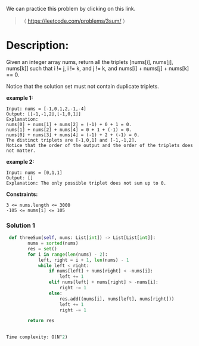 We can practice this problem by clicking on this link.
>（ https://leetcode.com/problems/3sum/ ）
# Description:
 <p> Given an integer array nums, return all the triplets [nums[i], nums[j], nums[k]] such that i != j, i != k, and j != k, and nums[i] + nums[j] + nums[k] == 0.

Notice that the solution set must not contain duplicate triplets.</p> 

**example 1:**
```
Input: nums = [-1,0,1,2,-1,-4]
Output: [[-1,-1,2],[-1,0,1]]
Explanation: 
nums[0] + nums[1] + nums[2] = (-1) + 0 + 1 = 0.
nums[1] + nums[2] + nums[4] = 0 + 1 + (-1) = 0.
nums[0] + nums[3] + nums[4] = (-1) + 2 + (-1) = 0.
The distinct triplets are [-1,0,1] and [-1,-1,2].
Notice that the order of the output and the order of the triplets does not matter.
```

**example 2:**
```
Input: nums = [0,1,1]
Output: []
Explanation: The only possible triplet does not sum up to 0.
```

**Constraints:**
```
3 <= nums.length <= 3000
-105 <= nums[i] <= 105
```

 ### Solution 1

```Python
 def threeSum(self, nums: List[int]) -> List[List[int]]:
        nums = sorted(nums)
        res = set()
        for i in range(len(nums) - 2):
            left, right = i + 1, len(nums) - 1
            while left < right:
                if nums[left] + nums[right] < -nums[i]:
                    left += 1
                elif nums[left] + nums[right] > -nums[i]:
                    right -= 1
                else:
                    res.add((nums[i], nums[left], nums[right]))
                    left += 1
                    right -= 1

        return res

    
Time complexity: O(N^2)
```
